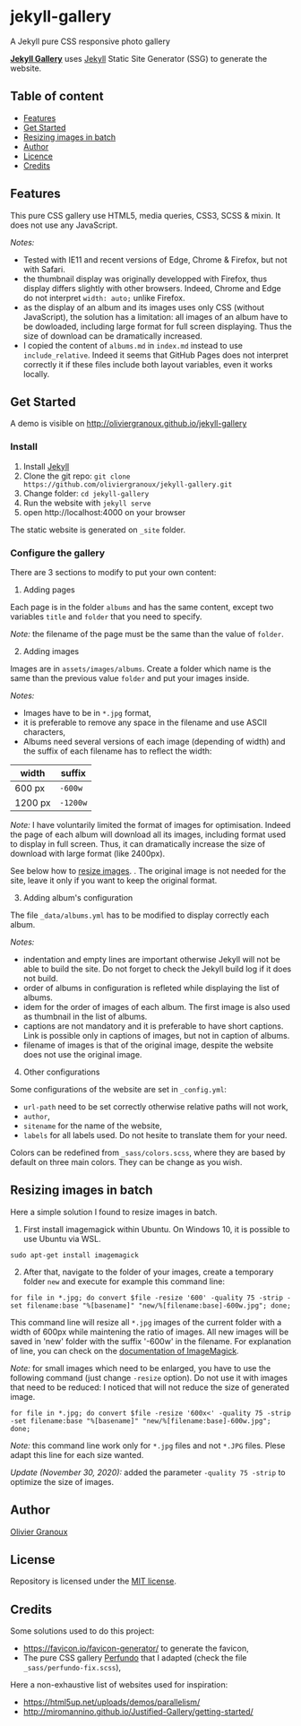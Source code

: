 # jekyll-gallery
A Jekyll pure CSS responsive photo gallery

[**Jekyll Gallery**](http://github.com/oliviergranoux/jekyll-gallery) uses [Jekyll](https://jekyllrb.com/) Static Site Generator (SSG) to generate the website.

## Table of content

- [Features](#features)
- [Get Started](#get-started)
- [Resizing images in batch](#resizing-images-in-batch)
- [Author](#author)
- [Licence](#licence)
- [Credits](#credits)

## Features

This pure CSS gallery use HTML5, media queries, CSS3, SCSS & mixin. It does not use any JavaScript.

_Notes:_ 
* Tested with IE11 and recent versions of Edge, Chrome & Firefox, but not with Safari.
* the thumbnail display was originally developped with Firefox, thus display differs slightly with other browsers. Indeed, Chrome and Edge do not interpret `width: auto;` unlike Firefox.
* as the display of an album and its images uses only CSS (without JavaScript), the solution has a limitation: all images of an album have to be dowloaded, including large format for full screen displaying. Thus the size of download can be dramatically increased.
* I copied the content of `albums.md` in `index.md` instead to use `include_relative`. Indeed it seems that GitHub Pages does not interpret correctly it if these files include both layout variables, even it works locally.


## Get Started

A demo is visible on http://oliviergranoux.github.io/jekyll-gallery

### Install

1. Install [Jekyll](https://jekyllrb.com/)
2. Clone the git repo: `git clone https://github.com/oliviergranoux/jekyll-gallery.git`
3. Change folder: `cd jekyll-gallery`
4. Run the website with `jekyll serve`
5. open http://localhost:4000 on your browser

The static website is generated on `_site` folder.

### Configure the gallery
There are 3 sections to modify to put your own content: 

1. Adding pages 

Each page is in the folder `albums` and has the same content, except two variables `title` and `folder` that you need to specify.

_Note:_ the filename of the page must be the same than the value of `folder`.

2. Adding images

Images are in `assets/images/albums`. Create a folder which name is the same than the previous value `folder` and put your images inside.

_Notes:_

* Images have to be in `*.jpg` format,
* it is preferable to remove any space in the filename and use ASCII characters,
* Albums need several versions of each image (depending of width) and the suffix of each filename has to reflect the width:

| width       | suffix       |
| ----------- | ------------ |
| 600 px      | `-600w`      |
| 1200 px     | `-1200w`     |

_Note:_ I have voluntarily limited the format of images for optimisation. Indeed the page of each album will download all its images, including format used to display in full screen. Thus, it can dramatically increase the size of download with large format (like 2400px).

See below how to [resize images](#resizing-images-in-batch).
. The original image is not needed for the site, leave it only if you want to keep the original format.

3. Adding album's configuration

The file `_data/albums.yml` has to be modified to display correctly each album.

_Notes:_
* indentation and empty lines are important otherwise Jekyll will not be able to build the site. Do not forget to check the Jekyll build log if it does not build.
* order of albums in configuration is refleted while displaying the list of albums.
* idem for the order of images of each album. The first image is also used as thumbnail in the list of albums.
* captions are not mandatory and it is preferable to have short captions. Link is possible only in captions of images, but not in caption of albums.
* filename of images is that of the original image, despite the website does not use the original image.

4. Other configurations

Some configurations of the website are set in `_config.yml`:
* `url-path` need to be set correctly otherwise relative paths will not work,
* `author`,
* `sitename` for the name of the website,
* `labels` for all labels used. Do not hesite to translate them for your need.

Colors can be redefined from `_sass/colors.scss`, where they are based by default on three main colors. They can be change as you wish.

## Resizing images in batch

Here a simple solution I found to resize images in batch.

1. First install imagemagick within Ubuntu. On Windows 10, it is possible to use Ubuntu via WSL.

```
sudo apt-get install imagemagick
```

2. After that, navigate to the folder of your images, create a temporary folder `new` and execute for example this command line:

```
for file in *.jpg; do convert $file -resize '600' -quality 75 -strip -set filename:base "%[basename]" "new/%[filename:base]-600w.jpg"; done;
```

This command line will resize all `*.jpg` images of the current folder with a width of 600px while maintening the ratio of images. All new images will be saved in 'new' folder with the suffix '-600w' in the filename. For explanation of line, you can check on the [documentation of ImageMagick](http://www.imagemagick.org/script/command-line-processing.php#geometry).

_Note:_ for small images which need to be enlarged, you have to use the following command (just change `-resize` option). Do not use it with images that need to be reduced: I noticed that will not reduce the size of generated image.

```
for file in *.jpg; do convert $file -resize '600x<' -quality 75 -strip -set filename:base "%[basename]" "new/%[filename:base]-600w.jpg"; done;
```

_Note:_ this command line work only for `*.jpg` files and not `*.JPG` files. Plese adapt this line for each size wanted.

_Update (November 30, 2020):_ added the parameter `-quality 75 -strip` to optimize the size of images.

## Author
[Olivier Granoux](http://olivier.granoux.com)

## License
Repository is licensed under the [MIT license](LICENSE).

## Credits

Some solutions used to do this project:
- https://favicon.io/favicon-generator/ to generate the favicon, 
- The pure CSS gallery [Perfundo](https://github.com/maoberlehner/perfundo) that I adapted (check the file `_sass/perfundo-fix.scss`),

Here a non-exhaustive list of websites used for inspiration:
- https://html5up.net/uploads/demos/parallelism/
- http://miromannino.github.io/Justified-Gallery/getting-started/

